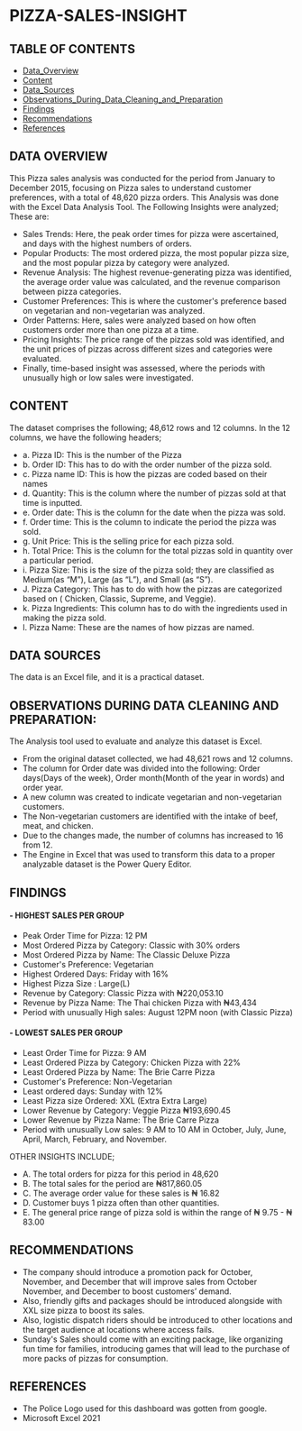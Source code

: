 # PIZZA-SALES-INSIGHT

## TABLE OF CONTENTS
- [Data_Overview](#data-overview)
- [Content](#content)
- [Data_Sources](#data-sources)
- [Observations_During_Data_Cleaning_and_Preparation](#observations-during-data-cleaning-and-preparation)
- [Findings](#findings)
- [Recommendations](#recommendations)
- [References](#references)

## DATA OVERVIEW
This Pizza sales analysis was conducted for the period from January to December 2015, focusing on Pizza sales to understand customer preferences, with a total of 48,620 pizza orders. This Analysis was done with the Excel Data Analysis Tool.
The Following Insights were analyzed; These are:
- Sales Trends: Here, the peak order times for pizza were ascertained, and days with the highest numbers of orders.
- Popular Products: The most ordered pizza, the most popular pizza size, and the most popular pizza by category were analyzed.
- Revenue Analysis: The highest revenue-generating pizza was identified, the average order value was calculated, and the revenue comparison between pizza categories.
- Customer Preferences: This is where the customer's preference based on vegetarian and non-vegetarian was analyzed.
- Order Patterns: Here, sales were analyzed based on how often customers order more than one pizza at a time.
- Pricing Insights: The price range of the pizzas sold was identified, and the unit prices of pizzas across different sizes and categories were evaluated.
- Finally, time-based insight was assessed, where the  periods with unusually high or low sales were investigated.

## CONTENT
The dataset comprises the following;
48,612 rows and 12 columns.
In the 12 columns, we have the following headers;
- a. Pizza ID: This is the number of the Pizza
- b. Order ID: This has to do with the order number of the pizza sold.
- c. Pizza name ID: This is how the pizzas are coded based on their names
- d. Quantity: This is the column where the number of pizzas sold at that time is inputted.
- e. Order date: This is the column for the date when the pizza was sold.
- f. Order time: This is the column to indicate the period the pizza was sold.
- g. Unit Price: This is the selling price for each pizza sold.
- h. Total Price: This is the column for the total pizzas sold in quantity over a particular period.
- i. Pizza Size: This is the size of the pizza sold; they are classified as Medium(as “M”), Large (as “L”), and Small (as “S”).
- J. Pizza Category: This has to do with how the pizzas are categorized based on ( Chicken, Classic, Supreme, and Veggie).
- k. Pizza Ingredients: This column has to do with the ingredients used in making the pizza sold.
- l. Pizza Name: These are the names of how pizzas are named.

## DATA SOURCES
The data is an Excel file, and it is a practical dataset.

##  OBSERVATIONS DURING DATA CLEANING AND PREPARATION:
The Analysis tool used to evaluate and analyze this dataset is 	Excel.
* From the original dataset collected, we had 48,621 rows and 12 	columns.
* The column for Order date was divided into the following: Order days(Days of the week),
  Order month(Month of the year in words) and order year.
* A new column was created to indicate vegetarian and non-vegetarian customers.
* The Non-vegetarian customers are identified with the intake of beef, meat, and chicken.
* Due to the changes made, the number of columns has increased to 16 from 12.
* The Engine in Excel that was used to transform this data to a proper analyzable dataset is the Power Query Editor.


## FINDINGS
#### - HIGHEST SALES PER GROUP
  * Peak Order Time for Pizza: 12 PM
  * Most Ordered Pizza by Category: Classic with 30% orders
  * Most Ordered Pizza by Name: The Classic Deluxe Pizza
  * Customer's Preference: Vegetarian
  * Highest Ordered Days: Friday with 16%
  * Highest Pizza Size : Large(L)
  * Revenue by Category: Classic Pizza with ₦220,053.10
  * Revenue by Pizza Name: The Thai chicken Pizza with ₦43,434
  * Period with unusually High sales: August 12PM noon (with Classic Pizza)

#### - LOWEST SALES PER GROUP
  * Least Order Time for Pizza: 9 AM
  * Least Ordered Pizza by Category: Chicken Pizza with 22%
  * Least Ordered Pizza by Name: The Brie Carre Pizza
  * Customer's Preference: Non-Vegetarian
  * Least ordered days: Sunday with 12%
  * Least Pizza size Ordered: XXL (Extra Extra Large)
  * Lower Revenue by Category: Veggie Pizza ₦193,690.45
  * Lower Revenue by Pizza Name: The Brie Carre Pizza
  * Period with unusually Low sales: 9 AM to 10 AM in October, July, June, April, March, February,
    and November.

OTHER INSIGHTS INCLUDE;
- A. The total orders for pizza for this period in 48,620
- B. The total sales for the period are ₦817,860.05
- C. The average order value for these sales is  ₦ 16.82
- D. Customer buys 1 pizza  often than other quantities.
- E. The general price range of pizza sold is within the range of  ₦ 9.75 -  ₦ 83.00



## RECOMMENDATIONS
- The company should introduce a promotion pack for October, November, and December that will
  improve sales from October November, and December to boost customers’ demand.
- Also, friendly gifts and packages should be introduced alongside with XXL size pizza to boost its sales.
- Also, logistic dispatch riders should be introduced to other locations and the target audience
  at locations where access fails.
- Sunday's Sales should come with an exciting package, like organizing fun time for families,
  introducing games that will lead to the purchase of more packs of pizzas for consumption.

## REFERENCES
- The Police Logo used for this dashboard was gotten from google.
- Microsoft Excel 2021


    

















